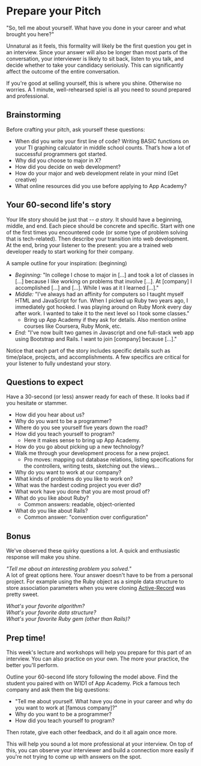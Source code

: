 # Prepare your Pitch

"So, tell me about yourself. What have you done in your career and what brought you here?"

Unnatural as it feels, this formality will likely be the first question you get in an interview.  Since your answer will also be longer than most parts of the conversation, your interviewer is likely to sit back, listen to you talk, and decide whether to take your candidacy serioiusly.  This can significantly affect the outcome of the entire conversation.  

If you're good at selling yourself, this is where you shine. Otherwise no worries. A 1 minute, well-rehearsed spiel is all you need to sound prepared and professional.

## Brainstorming

Before crafting your pitch, ask yourself these questions:

* When did you write your first line of code? Writing BASIC functions on your TI graphing calculator in middle school counts. That’s how a lot of successful programmers got started.
* Why did you choose to major in X?
* How did you decide on web development?
* How do your major and web development relate in your mind (Get creative)
* What online resources did you use before applying to App Academy?

## Your 60-second life's story

Your life story should be just that -- *a story.*  It should have a beginning, middle, and end.  Each piece should be concrete and specific.  Start with one of the first times you encountered code (or some type of problem solving that is tech-related).  Then describe your transition into web development.  At the end, bring your listener to the present: you are a trained web developer ready to start working for their company.  

 A sample outline for your inspiration:
(beginning)
* *Beginning:* "In college I chose to major in [...] and took a lot of classes in [...] because I like working on problems that involve [...].  At [company] I accomplished [...] and [...]. While I was at it I learned [...]."
* *Middle:* "I've always had an affinity for computers so I taught myself HTML and JavaScript for fun.  When I picked up Ruby two years ago, I immediately got hooked.  I was playing around on Ruby Monk every day after work.  I wanted to take it to the next level so I took some classes."
    * Bring up App Academy if they ask for details. Also mention online courses like Coursera, Ruby Monk, etc.
* *End:* "I've now built two games in Javascript and one full-stack web app using Bootstrap and Rails.  I want to join [company] because [...]."

Notice that each part of the story includes specific details such as time/place, projects, and accomplishments.  A few specifics are critical for your listener to fully undestand your story.  

## Questions to expect

Have a 30-second (or less) answer ready for each of these. It looks bad if you hesitate or stammer.

* How did you hear about us?
* Why do you want to be a programmer?
* Where do you see yourself five years down the road?
* How did you teach yourself to program?
    * Here it makes sense to bring up App Academy.
* How do you go about picking up a new technology?
* Walk me through your development process for a new project.
    * Pro moves: mapping out database relations, listing specifications for the controllers, writing tests, sketching out the views...
* Why do you want to work at our company?
* What kinds of problems do you like to work on?
* What was the hardest coding project you ever did?
* What work have you done that you are most proud of?
* What do you like about Ruby?
    * Common answers: readable, object-oriented
* What do you like about Rails?
    * Common answer: "convention over configuration"


## Bonus

We've observed these quirky questions a lot. A quick and enthusiastic response will make you shine.

*"Tell me about an interesting problem you solved."*    
A lot of great options here. Your answer doesn't have to be from a personal project. For example using the Ruby object as a simple data structure to store association parameters when you were cloning [Active-Record][active-record-lite] was pretty sweet.

*What's your favorite algorithm?*    
*What's your favorite data structure?*    
*What's your favorite Ruby gem (other than Rails)?*    

[active-record-lite]: https://github.com/appacademy/sql-curriculum/blob/master/projects/w3d5-build-your-own-ar.md#part-a-storing-association-parameters


## Prep time!

This week's lecture and workshops will help you prepare for this part of an interview.  You can also practice on your own. The more your practice, the better you'll perform.

Outline your 60-second life story following the model above.  Find the student you paired with on W1D1 of App Academy. Pick a famous tech company and ask them the big questions:

* "Tell me about yourself. What have you done in your career and why do you want to work at [famous company]?"
* Why do you want to be a programmer?
* How did you teach yourself to program?

Then rotate, give each other feedback, and do it all again once more.

This will help you sound a lot more professional at your interview. On top of this, you can observe your interviewer and build a connection more easily if you're not trying to come up with answers on the spot.
